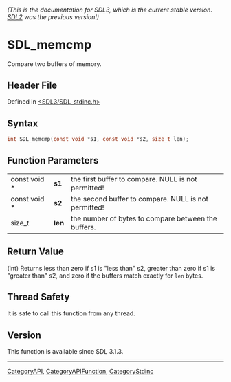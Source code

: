 ###### (This is the documentation for SDL3, which is the current stable version. [SDL2](https://wiki.libsdl.org/SDL2/) was the previous version!)
# SDL_memcmp

Compare two buffers of memory.

## Header File

Defined in [<SDL3/SDL_stdinc.h>](https://github.com/libsdl-org/SDL/blob/main/include/SDL3/SDL_stdinc.h)

## Syntax

```c
int SDL_memcmp(const void *s1, const void *s2, size_t len);
```

## Function Parameters

|              |         |                                                      |
| ------------ | ------- | ---------------------------------------------------- |
| const void * | **s1**  | the first buffer to compare. NULL is not permitted!  |
| const void * | **s2**  | the second buffer to compare. NULL is not permitted! |
| size_t       | **len** | the number of bytes to compare between the buffers.  |

## Return Value

(int) Returns less than zero if s1 is "less than" s2, greater than zero if
s1 is "greater than" s2, and zero if the buffers match exactly for `len`
bytes.

## Thread Safety

It is safe to call this function from any thread.

## Version

This function is available since SDL 3.1.3.

----
[CategoryAPI](CategoryAPI), [CategoryAPIFunction](CategoryAPIFunction), [CategoryStdinc](CategoryStdinc)

